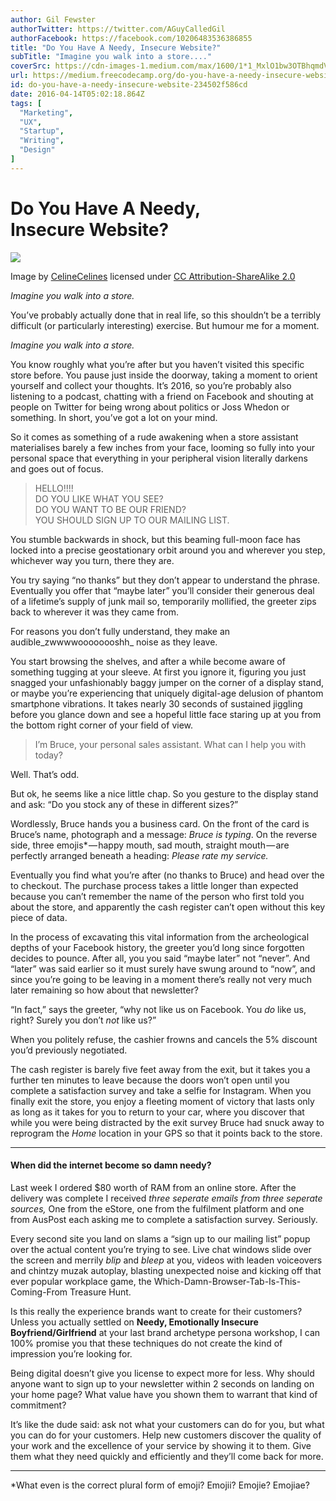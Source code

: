 ```yaml
---
author: Gil Fewster
authorTwitter: https://twitter.com/AGuyCalledGil
authorFacebook: https://facebook.com/10206483536386855
title: "Do You Have A Needy, Insecure Website?"
subTitle: "Imagine you walk into a store...."
coverSrc: https://cdn-images-1.medium.com/max/1600/1*1_MxlO1bw3OTBhqmdV1Dfw.jpeg
url: https://medium.freecodecamp.org/do-you-have-a-needy-insecure-website-234502f586cd
id: do-you-have-a-needy-insecure-website-234502f586cd
date: 2016-04-14T05:02:18.864Z
tags: [
  "Marketing",
  "UX",
  "Startup",
  "Writing",
  "Design"
]
---
```

# Do You Have A Needy, Insecure Website?



![](https://cdn-images-1.medium.com/max/1600/1*1_MxlO1bw3OTBhqmdV1Dfw.jpeg)

Image by [CelineCelines](https://www.flickr.com/photos/clineclines/) licensed under [CC Attribution-ShareAlike 2.0](https://creativecommons.org/licenses/by-sa/2.0/)



_Imagine you walk into a store._

You’ve probably actually done that in real life, so this shouldn’t be a terribly difficult (or particularly interesting) exercise. But humour me for a moment.

_Imagine you walk into a store._

You know roughly what you’re after but you haven’t visited this specific store before. You pause just inside the doorway, taking a moment to orient yourself and collect your thoughts. It’s 2016, so you’re probably also listening to a podcast, chatting with a friend on Facebook and shouting at people on Twitter for being wrong about politics or Joss Whedon or something. In short, you’ve got a lot on your mind.

So it comes as something of a rude awakening when a store assistant materialises barely a few inches from your face, looming so fully into your personal space that everything in your peripheral vision literally darkens and goes out of focus.

> HELLO!!!!   
> DO YOU LIKE WHAT YOU SEE?   
> DO YOU WANT TO BE OUR FRIEND?   
> YOU SHOULD SIGN UP TO OUR MAILING LIST.

You stumble backwards in shock, but this beaming full-moon face has locked into a precise geostationary orbit around you and wherever you step, whichever way you turn, there they are.

You try saying “no thanks” but they don’t appear to understand the phrase. Eventually you offer that “maybe later” you’ll consider their generous deal of a lifetime’s supply of junk mail so, temporarily mollified, the greeter zips back to wherever it was they came from.

For reasons you don’t fully understand, they make an audible_zwwwwoooooooshh_ noise as they leave.

You start browsing the shelves, and after a while become aware of something tugging at your sleeve. At first you ignore it, figuring you just snagged your unfashionably baggy jumper on the corner of a display stand, or maybe you’re experiencing that uniquely digital-age delusion of phantom smartphone vibrations. It takes nearly 30 seconds of sustained jiggling before you glance down and see a hopeful little face staring up at you from the bottom right corner of your field of view.

> I’m Bruce, your personal sales assistant. What can I help you with today?

Well. That’s odd.

But ok, he seems like a nice little chap. So you gesture to the display stand and ask: “Do you stock any of these in different sizes?”

Wordlessly, Bruce hands you a business card. On the front of the card is Bruce’s name, photograph and a message: _Bruce is typing_. On the reverse side, three emojis* — happy mouth, sad mouth, straight mouth — are perfectly arranged beneath a heading: _Please rate my service._

Eventually you find what you’re after (no thanks to Bruce) and head over the to checkout. The purchase process takes a little longer than expected because you can’t remember the name of the person who first told you about the store, and apparently the cash register can’t open without this key piece of data.

In the process of excavating this vital information from the archeological depths of your Facebook history, the greeter you’d long since forgotten decides to pounce. After all, you you said “maybe later” not “never”. And “later” was said earlier so it must surely have swung around to “now”, and since you’re going to be leaving in a moment there’s really not very much later remaining so how about that newsletter?

“In fact,” says the greeter, “why not like us on Facebook. You _do_ like us, right? Surely you don’t _not_ like us?”

When you politely refuse, the cashier frowns and cancels the 5% discount you’d previously negotiated.

The cash register is barely five feet away from the exit, but it takes you a further ten minutes to leave because the doors won’t open until you complete a satisfaction survey and take a selfie for Instagram. When you finally exit the store, you enjoy a fleeting moment of victory that lasts only as long as it takes for you to return to your car, where you discover that while you were being distracted by the exit survey Bruce had snuck away to reprogram the _Home_ location in your GPS so that it points back to the store.











* * *







#### When did the internet become so damn needy?

Last week I ordered $80 worth of RAM from an online store. After the delivery was complete I received _three seperate emails from three seperate sources,_ One from the eStore, one from the fulfilment platform and one from AusPost each asking me to complete a satisfaction survey. Seriously.

Every second site you land on slams a “sign up to our mailing list” popup over the actual content you’re trying to see. Live chat windows slide over the screen and merrily _blip_ and _bleep_ at you, videos with leaden voiceovers and chintzy muzak autoplay, blasting unexpected noise and kicking off that ever popular workplace game, the Which-Damn-Browser-Tab-Is-This-Coming-From Treasure Hunt.

Is this really the experience brands want to create for their customers? Unless you actually settled on **Needy, Emotionally Insecure Boyfriend/Girlfriend** at your last brand archetype persona workshop, I can 100% promise you that these techniques do not create the kind of impression you’re looking for.

Being digital doesn’t give you license to expect more for less. Why should anyone want to sign up to your newsletter within 2 seconds on landing on your home page? What value have you shown them to warrant that kind of commitment?

It’s like the dude said: ask not what your customers can do for you, but what you can do for your customers. Help new customers discover the quality of your work and the excellence of your service by showing it to them. Give them what they need quickly and efficiently and they’ll come back for more.











* * *







*What even is the correct plural form of emoji? Emojii? Emojie? Emojiae?








